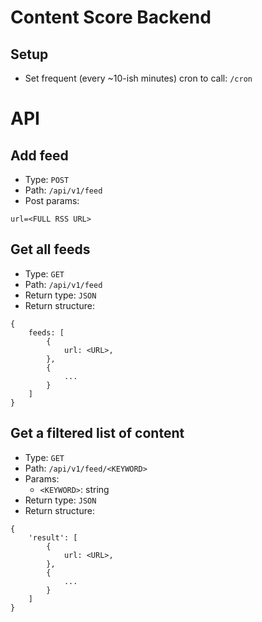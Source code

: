 Content Score Backend
=====================


Setup
-----

- Set frequent (every ~10-ish minutes) cron to call: ```/cron```


# API

Add feed
--------

- Type: ```POST```
- Path: ```/api/v1/feed```
- Post params:

```
url=<FULL RSS URL>
```


Get all feeds
-------------

- Type: ```GET```
- Path: ```/api/v1/feed```
- Return type: ```JSON```
- Return structure:

```
{
    feeds: [
        {
            url: <URL>,
        },
        {
            ...
        }
    ]
}
```


Get a filtered list of content
------------------------------

- Type: ```GET```
- Path: ```/api/v1/feed/<KEYWORD>```
- Params:
    - ```<KEYWORD>```: string
- Return type: ```JSON```
- Return structure:

```
{
    'result': [
        {
            url: <URL>,
        },
        {
            ...
        }
    ]
}
```
